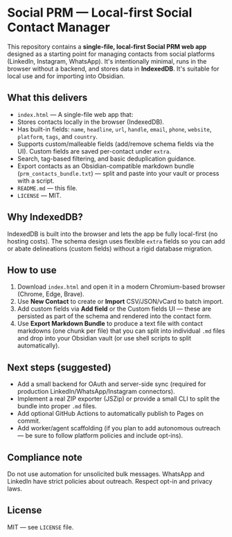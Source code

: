 # Social PRM — Local-first Social Contact Manager

This repository contains a **single-file, local-first Social PRM web app** designed as a starting point for managing contacts from social platforms (LinkedIn, Instagram, WhatsApp). It's intentionally minimal, runs in the browser without a backend, and stores data in **IndexedDB**. It's suitable for local use and for importing into Obsidian.

## What this delivers
- `index.html` — A single-file web app that:
- Stores contacts locally in the browser (IndexedDB).
- Has built-in fields: `name`, `headline`, `url`, `handle`, `email`, `phone`, `website`, `platform`, `tags`, and `country`.
- Supports custom/malleable fields (add/remove schema fields via the UI). Custom fields are saved per-contact under `extra`.
- Search, tag-based filtering, and basic deduplication guidance.
- Export contacts as an Obsidian-compatible markdown bundle (`prm_contacts_bundle.txt`) — split and paste into your vault or process with a script.
- `README.md` — this file.
- `LICENSE` — MIT.

## Why IndexedDB?
IndexedDB is built into the browser and lets the app be fully local-first (no hosting costs). The schema design uses flexible `extra` fields so you can add or abate delineations (custom fields) without a rigid database migration.

## How to use
1. Download `index.html` and open it in a modern Chromium-based browser (Chrome, Edge, Brave).
2. Use **New Contact** to create or **Import** CSV/JSON/vCard to batch import.
3. Add custom fields via **Add field** or the Custom fields UI — these are persisted as part of the schema and rendered into the contact form.
4. Use **Export Markdown Bundle** to produce a text file with contact markdowns (one chunk per file) that you can split into individual `.md` files and drop into your Obsidian vault (or use shell scripts to split automatically).

## Next steps (suggested)
- Add a small backend for OAuth and server-side sync (required for production LinkedIn/WhatsApp/Instagram connectors).
- Implement a real ZIP exporter (JSZip) or provide a small CLI to split the bundle into proper `.md` files.
- Add optional GitHub Actions to automatically publish to Pages on commit.
- Add worker/agent scaffolding (if you plan to add autonomous outreach — be sure to follow platform policies and include opt-ins).

## Compliance note
Do not use automation for unsolicited bulk messages. WhatsApp and LinkedIn have strict policies about outreach. Respect opt-in and privacy laws.

## License
MIT — see `LICENSE` file.
